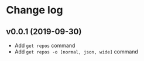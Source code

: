 # Change log

## v0.0.1 (2019-09-30)

 - Add `get repos` command
 - Add `get repos -o [normal, json, wide]` command
